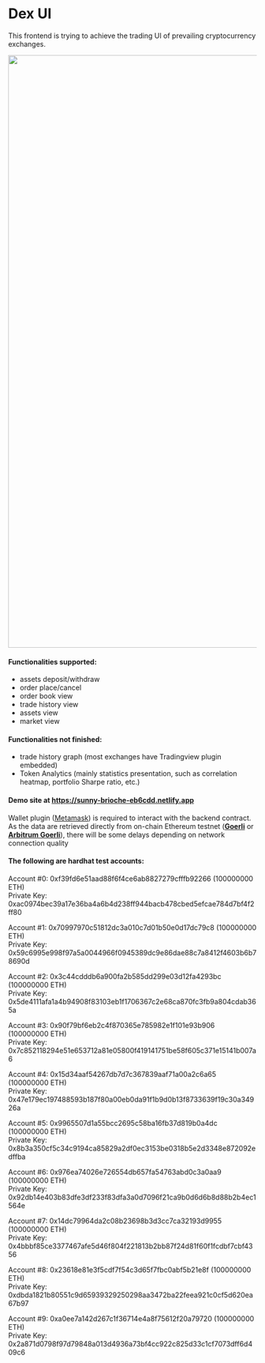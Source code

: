 # Dex UI
This frontend is trying to achieve the trading UI of prevailing cryptocurrency exchanges. 

<img src="https://github.com/sushenghua/dexFrontend/blob/master/Doc/img/img1.jpg" width="1200">

#### Functionalities supported:
- assets deposit/withdraw
- order place/cancel
- order book view
- trade history view
- assets view
- market view

#### Functionalities not finished:
- trade history graph (most exchanges have Tradingview plugin embedded)
- Token Analytics (mainly statistics presentation, such as correlation heatmap, portfolio Sharpe ratio, etc.)

#### Demo site at https://sunny-brioche-eb6cdd.netlify.app

Wallet plugin ([Metamask](https://metamask.io/)) is required to interact with the backend contract. <br>
As the data are retrieved directly from on-chain Ethereum testnet ([**Goerli**](https://goerli.net/) or [**Arbitrum Goerli**](https://docs.arbiscan.io/v/goerli-arbiscan)), there will be some delays depending on network connection quality

#### The following are hardhat test accounts:

Account #0: 0xf39fd6e51aad88f6f4ce6ab8827279cfffb92266 (100000000 ETH)<br>
Private Key: 0xac0974bec39a17e36ba4a6b4d238ff944bacb478cbed5efcae784d7bf4f2ff80

Account #1: 0x70997970c51812dc3a010c7d01b50e0d17dc79c8 (100000000 ETH)<br>
Private Key: 0x59c6995e998f97a5a0044966f0945389dc9e86dae88c7a8412f4603b6b78690d

Account #2: 0x3c44cdddb6a900fa2b585dd299e03d12fa4293bc (100000000 ETH)<br>
Private Key: 0x5de4111afa1a4b94908f83103eb1f1706367c2e68ca870fc3fb9a804cdab365a

Account #3: 0x90f79bf6eb2c4f870365e785982e1f101e93b906 (100000000 ETH)<br>
Private Key: 0x7c852118294e51e653712a81e05800f419141751be58f605c371e15141b007a6

Account #4: 0x15d34aaf54267db7d7c367839aaf71a00a2c6a65 (100000000 ETH)<br>
Private Key: 0x47e179ec197488593b187f80a00eb0da91f1b9d0b13f8733639f19c30a34926a

Account #5: 0x9965507d1a55bcc2695c58ba16fb37d819b0a4dc (100000000 ETH)<br>
Private Key: 0x8b3a350cf5c34c9194ca85829a2df0ec3153be0318b5e2d3348e872092edffba

Account #6: 0x976ea74026e726554db657fa54763abd0c3a0aa9 (100000000 ETH)<br>
Private Key: 0x92db14e403b83dfe3df233f83dfa3a0d7096f21ca9b0d6d6b8d88b2b4ec1564e

Account #7: 0x14dc79964da2c08b23698b3d3cc7ca32193d9955 (100000000 ETH)<br>
Private Key: 0x4bbbf85ce3377467afe5d46f804f221813b2bb87f24d81f60f1fcdbf7cbf4356

Account #8: 0x23618e81e3f5cdf7f54c3d65f7fbc0abf5b21e8f (100000000 ETH)<br>
Private Key: 0xdbda1821b80551c9d65939329250298aa3472ba22feea921c0cf5d620ea67b97

Account #9: 0xa0ee7a142d267c1f36714e4a8f75612f20a79720 (100000000 ETH)<br>
Private Key: 0x2a871d0798f97d79848a013d4936a73bf4cc922c825d33c1cf7073dff6d409c6

